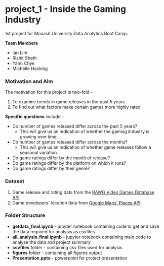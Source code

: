 # project_1 - Inside the Gaming Industry

1st project for Monash University Data Analytics Boot Camp.

**Team Members**
* Ian Lim
* Rishit Sheth
* Yann Chye
* Michelle Hocking

### Motivation and Aim
The motivation for this project is two-fold - 
1. To examine trends in game releases in the past 5 years
2. To find out what factors make certain games more highly rated

**Specific questions** include - 
* Do number of games released differ across the past 5 years? 
  * This will give us an indication of whether the gaming industry is growing over time.
* Do number of games released differ across the months?
  * This will give us an indication of whether game releases follow a seasonal variation.
* Do game ratings differ by the month of release?
* Do game ratings differ by the platform on which it runs?
* Do game ratings differ by their genre?

### Dataset
1. Game release and rating data from the [RAWG Video Games Database API](https://api.rawg.io/docs/)
2. Game developers' location data from [Google Maps' Places API](https://cloud.google.com/maps-platform/places/)

### Folder Structure
* **getdata_final.ipynb** - jupyter notebook containing code to get and save the data required for analysis as csvfiles
* **all_analysis_final.ipynb** - jupyter notebook containing main code to analyse the data and project summary
* **csvfiles** folder - containing csv files used for analysis
* **figures** folder - containing all figures output
* **Presentation.pptx** - powerpoint for project presentation
